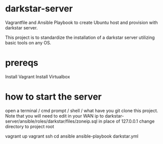 # darkstar-server
Vagrantfile and Ansible Playbook to create Ubuntu host and provision with darkstar server. 

This project is to standardize the installation of a darkstar server utilizing basic tools on any OS. 

# prereqs
Install Vagrant
Install Virtualbox

# how to start the server 
open a terminal / cmd prompt / shell / what have you
git clone this project.
Note that you will need to edit in your WAN ip to darkstar-server/ansible/roles/darkstar/files/zoneip.sql in place of 127.0.0.1
change directory to project root

vagrant up
vagrant ssh
cd ansible
ansible-playbook darkstar.yml

